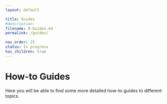 ```yaml
---
layout: default

title: Guides
#description:
filename: 0-Guides.md
permalink: /guides/

nav_order: 25
status: In progress
has_children: true
---
```


# How-to Guides
Here you will be able to find some more detailed how-to guides to different topics.

